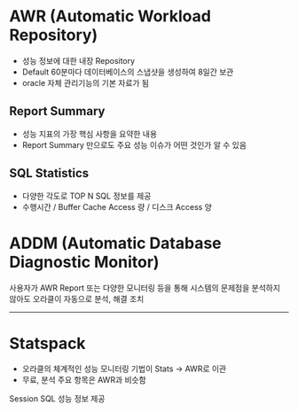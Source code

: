 # AWR (Automatic Workload Repository)

-   성능 정보에 대한 내장 Repository
-   Default 60분마다 데이터베이스의 스냅샷을 생성하여 8일간 보관
-   oracle 자체 관리기능의 기본 자료가 됨

## Report Summary

-   성능 지표의 가장 핵심 사항을 요약한 내용
-   Report Summary 만으로도 주요 성능 이슈가 어떤 것인가 알 수 있음

## SQL Statistics

-   다양한 각도로 TOP N SQL 정보를 제공
-   수행시간 / Buffer Cache Access 량 / 디스크 Access 양

# ADDM (Automatic Database Diagnostic Monitor)

사용자가 AWR Report 또는 다양한 모니터링 등을 통해 시스템의 문제점을 분석하지 않아도 오라클이 자동으로 분석, 해결 조치

---

# Statspack

-   오라클의 체계적인 성능 모니터링 기법이 Stats → AWR로 이관
-   무료, 분석 주요 항목은 AWR과 비슷함

Session SQL 성능 정보 제공